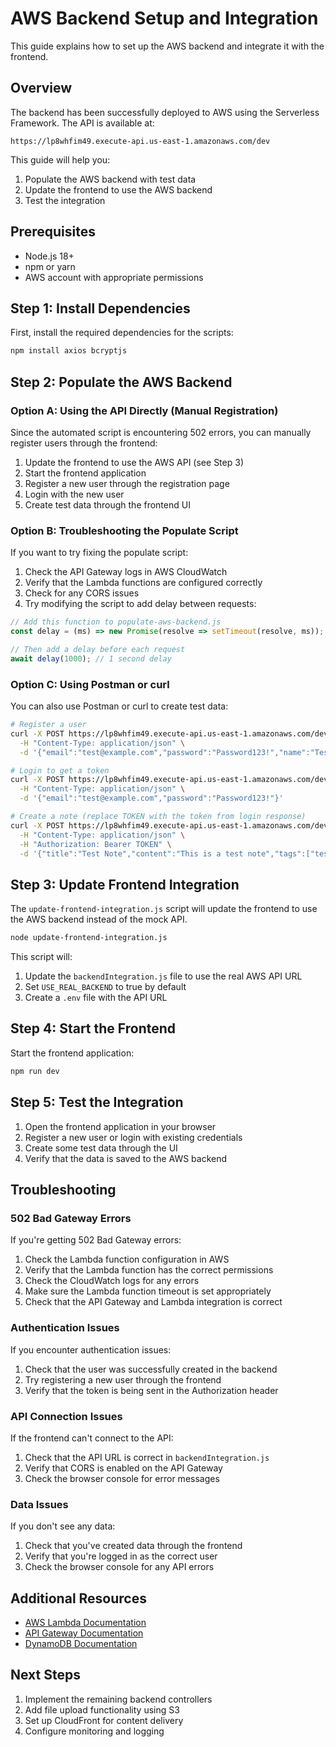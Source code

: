 # AWS Backend Setup and Integration

This guide explains how to set up the AWS backend and integrate it with the frontend.

## Overview

The backend has been successfully deployed to AWS using the Serverless Framework. The API is available at:

```
https://lp8whfim49.execute-api.us-east-1.amazonaws.com/dev
```

This guide will help you:
1. Populate the AWS backend with test data
2. Update the frontend to use the AWS backend
3. Test the integration

## Prerequisites

- Node.js 18+
- npm or yarn
- AWS account with appropriate permissions

## Step 1: Install Dependencies

First, install the required dependencies for the scripts:

```bash
npm install axios bcryptjs
```

## Step 2: Populate the AWS Backend

### Option A: Using the API Directly (Manual Registration)

Since the automated script is encountering 502 errors, you can manually register users through the frontend:

1. Update the frontend to use the AWS API (see Step 3)
2. Start the frontend application
3. Register a new user through the registration page
4. Login with the new user
5. Create test data through the frontend UI

### Option B: Troubleshooting the Populate Script

If you want to try fixing the populate script:

1. Check the API Gateway logs in AWS CloudWatch
2. Verify that the Lambda functions are configured correctly
3. Check for any CORS issues
4. Try modifying the script to add delay between requests:

```javascript
// Add this function to populate-aws-backend.js
const delay = (ms) => new Promise(resolve => setTimeout(resolve, ms));

// Then add a delay before each request
await delay(1000); // 1 second delay
```

### Option C: Using Postman or curl

You can also use Postman or curl to create test data:

```bash
# Register a user
curl -X POST https://lp8whfim49.execute-api.us-east-1.amazonaws.com/dev/api/v1/auth/register \
  -H "Content-Type: application/json" \
  -d '{"email":"test@example.com","password":"Password123!","name":"Test User"}'

# Login to get a token
curl -X POST https://lp8whfim49.execute-api.us-east-1.amazonaws.com/dev/api/v1/auth/login \
  -H "Content-Type: application/json" \
  -d '{"email":"test@example.com","password":"Password123!"}'

# Create a note (replace TOKEN with the token from login response)
curl -X POST https://lp8whfim49.execute-api.us-east-1.amazonaws.com/dev/api/v1/notes \
  -H "Content-Type: application/json" \
  -H "Authorization: Bearer TOKEN" \
  -d '{"title":"Test Note","content":"This is a test note","tags":["test"]}'
```

## Step 3: Update Frontend Integration

The `update-frontend-integration.js` script will update the frontend to use the AWS backend instead of the mock API.

```bash
node update-frontend-integration.js
```

This script will:
1. Update the `backendIntegration.js` file to use the real AWS API URL
2. Set `USE_REAL_BACKEND` to true by default
3. Create a `.env` file with the API URL

## Step 4: Start the Frontend

Start the frontend application:

```bash
npm run dev
```

## Step 5: Test the Integration

1. Open the frontend application in your browser
2. Register a new user or login with existing credentials
3. Create some test data through the UI
4. Verify that the data is saved to the AWS backend

## Troubleshooting

### 502 Bad Gateway Errors

If you're getting 502 Bad Gateway errors:

1. Check the Lambda function configuration in AWS
2. Verify that the Lambda function has the correct permissions
3. Check the CloudWatch logs for any errors
4. Make sure the Lambda function timeout is set appropriately
5. Check that the API Gateway and Lambda integration is correct

### Authentication Issues

If you encounter authentication issues:
1. Check that the user was successfully created in the backend
2. Try registering a new user through the frontend
3. Verify that the token is being sent in the Authorization header

### API Connection Issues

If the frontend can't connect to the API:
1. Check that the API URL is correct in `backendIntegration.js`
2. Verify that CORS is enabled on the API Gateway
3. Check the browser console for error messages

### Data Issues

If you don't see any data:
1. Check that you've created data through the frontend
2. Verify that you're logged in as the correct user
3. Check the browser console for any API errors

## Additional Resources

- [AWS Lambda Documentation](https://docs.aws.amazon.com/lambda/latest/dg/welcome.html)
- [API Gateway Documentation](https://docs.aws.amazon.com/apigateway/latest/developerguide/welcome.html)
- [DynamoDB Documentation](https://docs.aws.amazon.com/amazondynamodb/latest/developerguide/Introduction.html)

## Next Steps

1. Implement the remaining backend controllers
2. Add file upload functionality using S3
3. Set up CloudFront for content delivery
4. Configure monitoring and logging